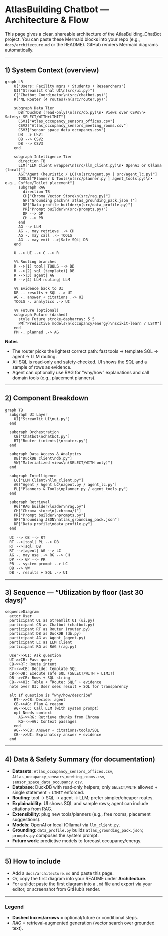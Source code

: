 # AtlasBuilding Chatbot — Architecture & Flow

This page gives a clear, shareable architecture of the AtlasBuilding_ChatBot project. You can paste these Mermaid blocks into your repo (e.g., `docs/architecture.md` or the README). GitHub renders Mermaid diagrams automatically.

---

## 1) System Context (overview)
```mermaid
graph LR
    U["Users: Facility mgrs • Students • Researchers"]
    UI["Streamlit Chat UI\n(src/ui.py)"]
    C["Chatbot Coordinator\n(src/chatbot.py)"]
    R["NL Router (4 routes)\n(src/router.py)"]

    subgraph Data Tier
      DB["DuckDB (read‑only)\n(src/db.py)\n• Views over CSVs\n• Safety: SELECT/WITH+LIMIT"]
      CSV1["Atlas_occupancy_sensors_offices.csv"]
      CSV2["Atlas_occupancy_sensors_meeting_rooms.csv"]
      CSV3["sensor_space_data_occupancy.csv"]
      DB --> CSV1
      DB --> CSV2
      DB --> CSV3
    end

    subgraph Intelligence Tier
      direction TB
      LLM["LLM Client wrapper\n(src/llm_client.py)\n• OpenAI or Ollama (local)"]
      AG["Agent (heuristic / LC)\n(src/agent.py | src/agent_lc.py)"]
      TOOLS["Planner & Tools\n(src/planner.py | agent_tools.py)\n• e.g., Coffee/Toilet placement"]
      subgraph RAG
        direction TB
        CH["Chroma Vector Store\n(src/rag.py)"]
        GP["Grounding pack\n( atlas_grounding_pack.json )"]
        DP["Data profile builder\n(src/data_profile.py)"]
        PR["Prompt builder\n(src/prompts.py)"]
        DP --> GP
        CH --> PR
      end
      AG --> LLM
      AG -. may retrieve .-> CH
      AG -. may call .-> TOOLS
      AG -. may emit .->|Safe SQL| DB
    end

    U --> UI --> C --> R

    %% Routing branches
    R -->|1) tool| TOOLS --> DB
    R -->|2) sql (template)| DB
    R -->|3) agent| AG
    R -->|4) LLM routing| LLM

    %% Evidence back to UI
    DB -. results + SQL .-> UI
    AG -. answer + citations .-> UI
    TOOLS -. analytics .-> UI

    %% Future (optional)
    subgraph Future (dashed)
      style Future stroke-dasharray: 5 5
      PM["Predictive models\n(occupancy/energy)\nscikit‑learn / LSTM"]
    end
    PM -. planned .-> AG
```

**Notes**
- The router picks the lightest correct path: fast tools → template SQL → agent → LLM routing.
- All SQL is read‑only and safety‑checked. UI shows the SQL and a sample of rows as evidence.
- Agent can optionally use RAG for “why/how” explanations and call domain tools (e.g., placement planners).

---

## 2) Component Breakdown
```mermaid
graph TB
  subgraph UI Layer
    UI["Streamlit UI\nui.py"]
  end

  subgraph Orchestration
    CB["Chatbot\nchatbot.py"]
    RT["Router (intents)\nrouter.py"]
  end

  subgraph Data Access & Analytics
    DB["DuckDB client\ndb.py"]
    VW["Materialized views\n(SELECT/WITH only)"]
  end

  subgraph Intelligence
    LC["LLM Client\nllm_client.py"]
    AG["Agent / Agent LC\nagent.py / agent_lc.py"]
    PL["Planners & Tools\nplanner.py / agent_tools.py"]
  end

  subgraph Retrieval
    RG["RAG builder/loader\nrag.py"]
    CH["Chroma store\n(.chroma/)"]
    PR["Prompt builder\nprompts.py"]
    GP["Grounding JSON\natlas_grounding_pack.json"]
    DP["Data profile\ndata_profile.py"]
  end

  UI --> CB --> RT
  RT -->|tool| PL --> DB
  RT -->|sql| DB
  RT -->|agent| AG --> LC
  AG -. may use .-> RG --> CH
  DP --> GP --> PR
  PR -. system prompt .-> LC
  DB --> VW
  DB -. results + SQL .-> UI
```

---

## 3) Sequence — “Utilization by floor (last 30 days)”
```mermaid
sequenceDiagram
  actor User
  participant UI as Streamlit UI (ui.py)
  participant CB as Chatbot (chatbot.py)
  participant RT as Router (router.py)
  participant DB as DuckDB (db.py)
  participant AG as Agent (agent.py)
  participant LC as LLM Client
  participant RG as RAG (rag.py)

  User->>UI: Ask question
  UI->>CB: Pass query
  CB->>RT: Route intent
  RT-->>CB: Decide: template SQL
  CB->>DB: Execute safe SQL (SELECT/WITH + LIMIT)
  DB-->>CB: Rows + SQL string
  CB-->>UI: Table + “Route: SQL” + evidence
  note over UI: User sees result + SQL for transparency

  alt If question is “why/how/describe”
    RT-->>CB: Decide: agent
    CB->>AG: Plan & reason
    AG->>LC: Call LLM (with system prompt)
    opt Needs context
      AG->>RG: Retrieve chunks from Chroma
      RG-->>AG: Context passages
    end
    AG-->>CB: Answer + citations/tools/SQL
    CB-->>UI: Explanatory answer + evidence
  end
```

---

## 4) Data & Safety Summary (for documentation)
- **Datasets**: `Atlas_occupancy_sensors_offices.csv`, `Atlas_occupancy_sensors_meeting_rooms.csv`, `sensor_space_data_occupancy.csv`.
- **Database**: DuckDB with read‑only helpers; only `SELECT/WITH` allowed + single statement + `LIMIT` enforced.
- **Routing**: tool → SQL → agent → LLM; prefer simpler/cheaper routes.
- **Explainability**: UI shows SQL and sample rows; agent can include citations from RAG.
- **Extensibility**: plug new tools/planners (e.g., free rooms, placement suggestions).
- **Models**: OpenAI or local (Ollama) via `llm_client.py`.
- **Grounding**: `data_profile.py` builds `atlas_grounding_pack.json`; `prompts.py` composes the system prompt.
- **Future work**: predictive models to forecast occupancy/energy.

---

## 5) How to include
- Add a `docs/architecture.md` and paste this page.
- Or, copy the first diagram into your README under **Architecture**.
- For a slide: paste the first diagram into a `.md` file and export via your editor, or screenshot from GitHub’s render.

---

### Legend
- **Dashed boxes/arrows** = optional/future or conditional steps.
- *RAG* = retrieval‑augmented generation (vector search over grounded text).
